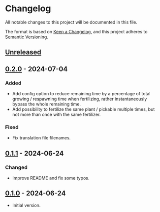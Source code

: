 # Changelog

All notable changes to this project will be documented in this file.

The format is based on [Keep a Changelog](https://keepachangelog.com/en/1.1.0/),
and this project adheres to [Semantic Versioning](https://semver.org/spec/v2.0.0.html).

## [Unreleased]

## [0.2.0] - 2024-07-04

### Added

- Add config option to reduce remaining time by a percentage of total growing / respawning time when fertilizing, rather instantaneously bypass the whole remaining time.
- Add possibility to fertilize the same plant / pickable multiple times, but not more than once with the same fertilizer.

### Fixed

- Fix translation file filenames.

## [0.1.1] - 2024-06-24

### Changed

- Improve README and fix some typos.

## [0.1.0] - 2024-06-24

- Initial version.

[unreleased]: https://github.com/nbusseneau/InstantFertilizer/compare/0.2.0...HEAD
[0.2.0]: https://github.com/nbusseneau/InstantFertilizer/compare/0.1.1...0.2.0
[0.1.1]: https://github.com/nbusseneau/InstantFertilizer/compare/0.1.0...0.1.1
[0.1.0]: https://github.com/nbusseneau/InstantFertilizer/compare/633f841a6cf39f9b82f2a85adf58882f18d461ea...0.1.0
